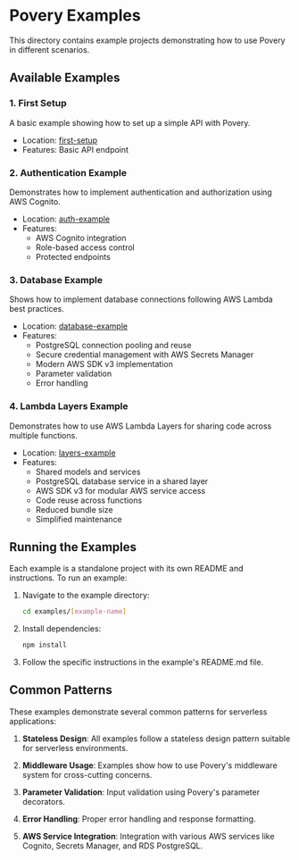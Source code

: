 # Povery Examples

This directory contains example projects demonstrating how to use Povery in different scenarios.

## Available Examples

### 1. First Setup

A basic example showing how to set up a simple API with Povery.

- Location: [first-setup](./first-setup)
- Features: Basic API endpoint

### 2. Authentication Example

Demonstrates how to implement authentication and authorization using AWS Cognito.

- Location: [auth-example](./auth-example)
- Features: 
  - AWS Cognito integration
  - Role-based access control
  - Protected endpoints

### 3. Database Example

Shows how to implement database connections following AWS Lambda best practices.

- Location: [database-example](./database-example)
- Features:
  - PostgreSQL connection pooling and reuse
  - Secure credential management with AWS Secrets Manager
  - Modern AWS SDK v3 implementation
  - Parameter validation
  - Error handling

### 4. Lambda Layers Example

Demonstrates how to use AWS Lambda Layers for sharing code across multiple functions.

- Location: [layers-example](./layers-example)
- Features:
  - Shared models and services
  - PostgreSQL database service in a shared layer
  - AWS SDK v3 for modular AWS service access
  - Code reuse across functions
  - Reduced bundle size
  - Simplified maintenance

## Running the Examples

Each example is a standalone project with its own README and instructions. To run an example:

1. Navigate to the example directory:
   ```bash
   cd examples/[example-name]
   ```

2. Install dependencies:
   ```bash
   npm install
   ```

3. Follow the specific instructions in the example's README.md file.

## Common Patterns

These examples demonstrate several common patterns for serverless applications:

1. **Stateless Design**: All examples follow a stateless design pattern suitable for serverless environments.

2. **Middleware Usage**: Examples show how to use Povery's middleware system for cross-cutting concerns.

3. **Parameter Validation**: Input validation using Povery's parameter decorators.

4. **Error Handling**: Proper error handling and response formatting.

5. **AWS Service Integration**: Integration with various AWS services like Cognito, Secrets Manager, and RDS PostgreSQL. 